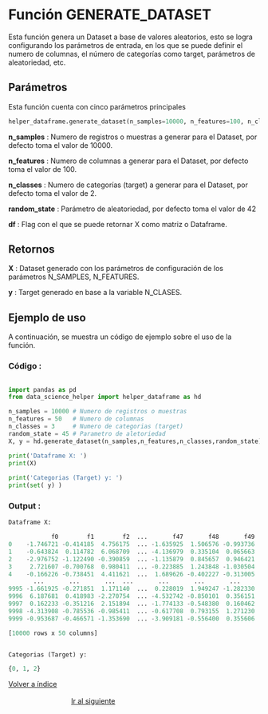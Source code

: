 Función **GENERATE_DATASET**
==============================
<p1>Esta función genera un Dataset a base de valores aleatorios, esto se logra configurando los parámetros de entrada, en los que se puede definir el numero de columnas, el número de categorías como target, parámetros de aleatoriedad, etc.</p1>

**<h2>Parámetros</h2>**
<p> Esta función cuenta con cinco parámetros principales</p>

```Python
helper_dataframe.generate_dataset(n_samples=10000, n_features=100, n_classes=2, random_state=42,df=True)
```

<p1><strong>n_samples</strong> : Numero de registros o muestras a generar para el Dataset, por defecto toma el valor de 10000.</p1>

<p1><strong>n_features</strong> : Numero de columnas a generar para el Dataset, por defecto toma el valor de 100.</p1>

<p1><strong>n_classes</strong> : Numero de categorías (target) a generar para el Dataset, por defecto toma el valor de 2.</p1>

<p1><strong>random_state</strong> : Parámetro de aleatoriedad, por defecto toma el valor de 42</p1>

<p1><strong>df</strong> : Flag con el que se puede retornar X como matriz o Dataframe.</p1>

**<h2>Retornos</h2>**

<p1><strong>X</strong> : Dataset generado con los parámetros de configuración de los parámetros N_SAMPLES, N_FEATURES.</p1>

<p1><strong>y</strong> : Target generado en base a la variable N_CLASES.</p1>

<p1> </p1>



**<h2>Ejemplo de uso</h2>**
<p1> A continuación, se muestra un código de ejemplo sobre el uso de la función.</p1>

**<h3>Código :</h3>**
```Python

import pandas as pd
from data_science_helper import helper_dataframe as hd

n_samples = 10000 # Numero de registros o muestras
n_features = 50   # Numero de columnas
n_classes = 3     # Numero de categorias (target)
random_state = 45 # Parametro de aletoriedad
X, y = hd.generate_dataset(n_samples,n_features,n_classes,random_state)

print('Dataframe X: ')
print(X)
 
print('Categorias (Target) y: ')
print(set( y) )
```


**<h3>Output :</h3>**

```Python
Dataframe X: 

            f0        f1        f2  ...       f47       f48       f49
0    -1.746721 -0.414185  4.756175  ... -1.635925  1.506576 -0.993736
1    -0.643824  0.114782  6.068709  ... -4.136979  0.335104  0.065663
2    -2.976752 -1.122490 -0.390859  ... -1.135879  0.845657  0.946421
3     2.721607 -0.700768  0.980411  ... -0.223885  1.243848 -1.030504
4    -0.166226 -0.738451  4.411621  ...  1.689626 -0.402227 -0.313005
       ...       ...       ...  ...       ...       ...       ...
9995 -1.661925 -0.271851  1.171140  ...  0.228019  1.949247 -1.282330
9996  6.187681  0.418983 -2.270754  ... -4.532742 -0.850101  0.356151
9997  0.162233 -0.351216  2.151894  ... -1.774133 -0.548380  0.160462
9998 -4.313908 -0.785536 -0.985411  ... -0.617708  0.793155  1.271230
9999 -0.953687 -0.466571 -1.353690  ... -3.909181 -0.556400  0.355606

[10000 rows x 50 columns]


Categorias (Target) y: 

{0, 1, 2}
```

[Volver a índice](../../docsPrincipal.md ) $~~~~~~~~~~~~~~~~~~~~~~~~~~~~~~~~~~~~~~~~~~~~~~~~~~~~~~~~~~~~~~~~~~~~~~~~~~~~~~~~~~~~~~~~~~~~~~~~~~~~~~~~~~~~~~~~~~~~~~~~~~~~~~~~~~~~~~~~~~~~~~~~~~~~~~~~~~~~~~~$ [Ir al siguiente](HELPER_DATAFRAME_get_bool_columns.md)